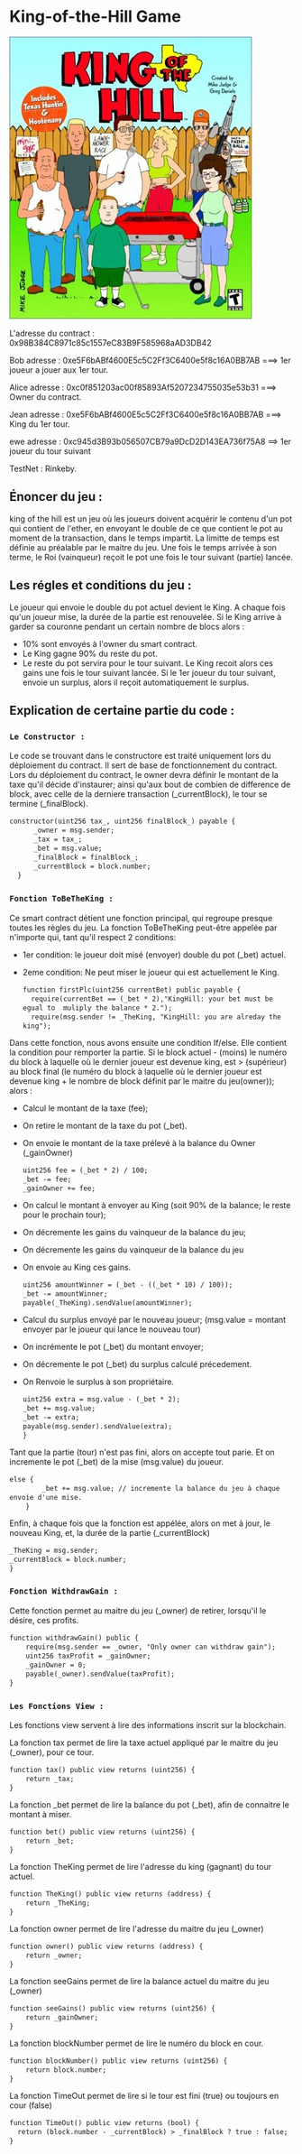 # King-of-the-Hill Game
![King](King.jpg)

              
L'adresse du contract : 0x98B384C8971c85c1557eC83B9F585968aAD3DB42

Bob adresse : 0xe5F6bABf4600E5c5C2Ff3C6400e5f8c16A0BB7AB  ===> 1er joueur a jouer aux 1er tour. 

Alice adresse : 0xc0f851203ac00f85893Af5207234755035e53b31 ===> Owner du contract. 

Jean adresse : 0xe5F6bABf4600E5c5C2Ff3C6400e5f8c16A0BB7AB ===> King du 1er tour.

ewe adresse :  0xc945d3B93b056507CB79a9DcD2D143EA736f75A8 ==> 1er joueur du tour suivant

TestNet : Rinkeby.
## Énoncer du jeu : 

king of the hill est un jeu où les joueurs doivent acquérir le contenu d'un pot qui contient de l'ether, en envoyant le double de ce que contient le pot au moment de la transaction, dans le temps impartit. La limitte de temps  est définie au préalable par le maitre du jeu.  Une fois le temps arrivée à son terme, le Roi (vainqueur) reçoit le pot une fois le tour suivant (partie) lancée. 

## Les régles et conditions du jeu : 

Le joueur qui envoie le double du pot actuel devient le King.
A chaque fois qu'un joueur mise, la durée de la partie est renouvelée. 
Si le King arrive à garder sa couronne pendant un certain nombre de blocs alors : 
  - 10% sont envoyés à l'owner du smart contract.
  - Le King gagne 90% du reste du pot.
  - Le reste du pot servira pour le tour suivant. 
Le King recoit alors ces gains une fois le tour suivant lancée. 
Si le 1er joueur du tour suivant, envoie un surplus, alors il reçoit automatiquement le surplus. 

## Explication de certaine partie du code : 
### `Le Constructor :` 
Le code se trouvant dans le constructore est traité uniquement lors du déploiement du contract. Il sert de base de fonctionnement du contract. 
Lors du déploiement du contract, le owner devra définir le montant de la taxe qu'il décide d'instaurer; ainsi qu'aux bout de combien de difference de block, avec celle de la derniere transaction (_currentBlock), le tour se termine (_finalBlock). 

    constructor(uint256 tax_, uint256 finalBlock_) payable {
          _owner = msg.sender;
          _tax = tax_;
          _bet = msg.value;
          _finalBlock = finalBlock_;
          _currentBlock = block.number;
      }


### `Fonction ToBeTheKing :`
Ce smart contract détient une fonction principal, qui regroupe presque toutes les règles du jeu.
La fonction ToBeTheKing peut-être appelée par n'importe qui, tant qu'il respect 2 conditions:
 - 1er condition: le joueur doit misé (envoyer)  double du pot (_bet) actuel.
 - 2eme condition: Ne peut miser le joueur qui est actuellement le King.  

       function firstPlc(uint256 currentBet) public payable {
         require(currentBet == (_bet * 2),"KingHill: your bet must be egual to  muliply the balance * 2."); 
         require(msg.sender != _TheKing, "KingHill: you are alreday the king"); 


Dans cette fonction, nous avons ensuite une condition If/else. Elle contient la condition pour remporter la partie. Si le block actuel - (moins) le numéro du block à laquelle où le dernier joueur est devenue king, est > (supérieur) au block final (le numéro du block à laquelle où le dernier joueur est devenue king + le nombre de block définit par le maitre du jeu(owner)); alors : 
  
 - Calcul le montant de la taxe (fee);
 - On retire le montant de la taxe du pot (_bet). 
 - On envoie le montant de la taxe prélevé à la balance du Owner (_gainOwner)

       uint256 fee = (_bet * 2) / 100; 
       _bet -= fee;
       _gainOwner += fee;


 

 - On calcul le montant à envoyer au King (soit 90% de la balance; le reste pour le prochain tour);
 - On décremente les gains du vainqueur de la balance du jeu;
 - On décremente les gains du vainqueur de la balance du jeu
 - On envoie au King ces gains. 
    
       uint256 amountWinner = (_bet - ((_bet * 10) / 100)); 
       _bet -= amountWinner; 
       payable(_TheKing).sendValue(amountWinner); 

- Calcul du surplus envoyé par le nouveau joueur; (msg.value = montant envoyer par le joueur qui lance le nouveau tour)
- On incrémente le pot (_bet) du montant envoyer;
- On décremente le pot (_bet) du surplus calculé précedement. 
- On Renvoie le surplus à son propriétaire. 

      uint256 extra = msg.value - (_bet * 2); 
      _bet += msg.value;
      _bet -= extra;
      payable(msg.sender).sendValue(extra); 
      } 

Tant que la partie (tour) n'est pas fini, alors on accepte tout parie. Et on incremente le pot (_bet) de la mise (msg.value) du joueur.

    else {
            _bet += msg.value; // incremente la balance du jeu à chaque envoie d'une mise.
        }

Enfin, à chaque fois que la fonction est appélée, alors on met à jour, le nouveau King, et, la durée de la partie (_currentBlock)  

    _TheKing = msg.sender; 
    _currentBlock = block.number; 
    }


### `Fonction WithdrawGain :` 
Cette fonction permet au maitre du jeu (_owner) de retirer, lorsqu'il le désire, ces profits. 


    function withdrawGain() public {
        require(msg.sender == _owner, "Only owner can withdraw gain");
        uint256 taxProfit = _gainOwner;
        _gainOwner = 0;
        payable(_owner).sendValue(taxProfit);
    }


### `Les Fonctions View :` 
Les fonctions view servent à lire des informations inscrit sur la blockchain. 

La fonction tax permet de lire la taxe actuel appliqué par le maitre du jeu (_owner), pour ce tour. 

    function tax() public view returns (uint256) {
        return _tax;
    }


La fonction _bet permet de lire la balance du pot (_bet), afin de connaitre le montant à miser. 

    function bet() public view returns (uint256) {
        return _bet;
    }


La fonction TheKing permet de lire l'adresse du king (gagnant) du tour actuel.

    function TheKing() public view returns (address) {
        return _TheKing;
    }


La fonction owner permet de lire l'adresse du maitre du jeu (_owner)

    function owner() public view returns (address) {
        return _owner;
    }


La fonction seeGains permet de lire la balance actuel du maitre du jeu (_owner)

    function seeGains() public view returns (uint256) {
        return _gainOwner;
    }


La fonction blockNumber permet de lire le numéro du block en cour. 

    function blockNumber() public view returns (uint256) {
        return block.number;
    }


La fonction TimeOut permet de lire si le tour est fini (true) ou toujours en cour (false)

    function TimeOut() public view returns (bool) {
      return (block.number - _currentBlock) > _finalBlock ? true : false;
    }



